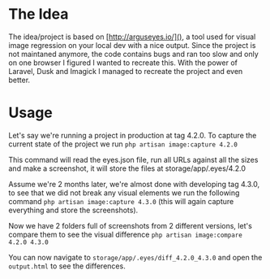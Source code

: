 # The Idea
The idea/project is based on [http://arguseyes.io/](), a tool used for visual image regression on your local dev with a nice output.
   Since the project is not maintaned anymore, the code contains bugs and ran too slow and only on one browser I figured I wanted to recreate this. With the power of Laravel, Dusk and Imagick I managed to recreate the project and even better.

# Usage
Let's say we're running a project in production at tag 4.2.0.
To capture the current state of the project we run
`php artisan image:capture 4.2.0`

This command will read the eyes.json file, run all URLs against all the sizes and make a screenshot, it will store the files at storage/app/.eyes/4.2.0

Assume we're 2 months later, we're almost done with developing tag 4.3.0, to see that we did not break any visual elements we run the following command
`php artisan image:capture 4.3.0` (this will again capture everything and store the screenshots).

Now we have 2 folders full of screenshots from 2 different versions, let's compare them to see the visual difference
`php artisan image:compare 4.2.0 4.3.0` 

You can now navigate to `storage/app/.eyes/diff_4.2.0_4.3.0` and open the `output.html` to see the differences.

